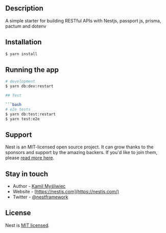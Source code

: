 ## Description

 A simple starter for building RESTful APIs with Nestjs, passport js, prisma, pactum and dotenv
## Installation

```bash
$ yarn install
```

## Running the app

```bash
# development
$ yarn db:dev:restart

## Test

```bash
# e2e tests
$ yarn db:test:restart
$ yarn test:e2e


```

## Support

Nest is an MIT-licensed open source project. It can grow thanks to the sponsors and support by the amazing backers. If you'd like to join them, please [read more here](https://docs.nestjs.com/support).

## Stay in touch

- Author - [Kamil Myśliwiec](https://kamilmysliwiec.com)
- Website - [https://nestjs.com](https://nestjs.com/)
- Twitter - [@nestframework](https://twitter.com/nestframework)

## License

Nest is [MIT licensed](LICENSE).

